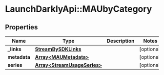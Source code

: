 # LaunchDarklyApi::MAUbyCategory

## Properties
Name | Type | Description | Notes
------------ | ------------- | ------------- | -------------
**_links** | [**StreamBySDKLinks**](StreamBySDKLinks.md) |  | [optional] 
**metadata** | [**Array&lt;MAUMetadata&gt;**](MAUMetadata.md) |  | [optional] 
**series** | [**Array&lt;StreamUsageSeries&gt;**](StreamUsageSeries.md) |  | [optional] 


